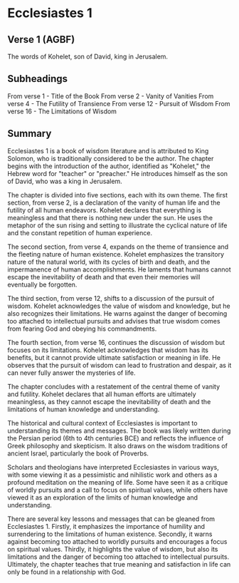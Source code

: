 # Ecclesiastes 1

## Verse 1 (AGBF)

The words of Kohelet, son of David, king in Jerusalem.

## Subheadings

From verse 1 - Title of the Book
From verse 2 - Vanity of Vanities
From verse 4 - The Futility of Transience
From verse 12 - Pursuit of Wisdom
From verse 16 - The Limitations of Wisdom

## Summary

Ecclesiastes 1 is a book of wisdom literature and is attributed to King Solomon, who is traditionally considered to be the author. The chapter begins with the introduction of the author, identified as "Kohelet," the Hebrew word for "teacher" or "preacher." He introduces himself as the son of David, who was a king in Jerusalem.

The chapter is divided into five sections, each with its own theme. The first section, from verse 2, is a declaration of the vanity of human life and the futility of all human endeavors. Kohelet declares that everything is meaningless and that there is nothing new under the sun. He uses the metaphor of the sun rising and setting to illustrate the cyclical nature of life and the constant repetition of human experience.

The second section, from verse 4, expands on the theme of transience and the fleeting nature of human existence. Kohelet emphasizes the transitory nature of the natural world, with its cycles of birth and death, and the impermanence of human accomplishments. He laments that humans cannot escape the inevitability of death and that even their memories will eventually be forgotten.

The third section, from verse 12, shifts to a discussion of the pursuit of wisdom. Kohelet acknowledges the value of wisdom and knowledge, but he also recognizes their limitations. He warns against the danger of becoming too attached to intellectual pursuits and advises that true wisdom comes from fearing God and obeying his commandments.

The fourth section, from verse 16, continues the discussion of wisdom but focuses on its limitations. Kohelet acknowledges that wisdom has its benefits, but it cannot provide ultimate satisfaction or meaning in life. He observes that the pursuit of wisdom can lead to frustration and despair, as it can never fully answer the mysteries of life.

The chapter concludes with a restatement of the central theme of vanity and futility. Kohelet declares that all human efforts are ultimately meaningless, as they cannot escape the inevitability of death and the limitations of human knowledge and understanding.

The historical and cultural context of Ecclesiastes is important to understanding its themes and messages. The book was likely written during the Persian period (6th to 4th centuries BCE) and reflects the influence of Greek philosophy and skepticism. It also draws on the wisdom traditions of ancient Israel, particularly the book of Proverbs.

Scholars and theologians have interpreted Ecclesiastes in various ways, with some viewing it as a pessimistic and nihilistic work and others as a profound meditation on the meaning of life. Some have seen it as a critique of worldly pursuits and a call to focus on spiritual values, while others have viewed it as an exploration of the limits of human knowledge and understanding.

There are several key lessons and messages that can be gleaned from Ecclesiastes 1. Firstly, it emphasizes the importance of humility and surrendering to the limitations of human existence. Secondly, it warns against becoming too attached to worldly pursuits and encourages a focus on spiritual values. Thirdly, it highlights the value of wisdom, but also its limitations and the danger of becoming too attached to intellectual pursuits. Ultimately, the chapter teaches that true meaning and satisfaction in life can only be found in a relationship with God.